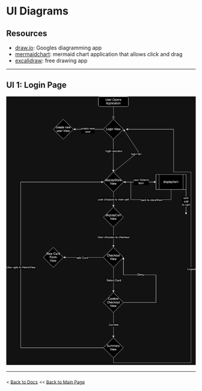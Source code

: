 # UI Diagrams
## Resources
- [draw.io](https://www.draw.io): Googles diagramming app
- [mermaidchart](https://www.mermaidchart.com/landing?utm_source=google_ads&utm_medium=primary_search&utm_campaign=markdownfocus-US&gad_source=1&gclid=Cj0KCQiAgJa6BhCOARIsAMiL7V_qx7LTRMCpA4KrpHJeeZg82YthBNYfP-ypsQgVA6MVsWzpbXP6NNEaAsKAEALw_wcB): mermaid chart application that allows click and drag
- [excalidraw](https://www.excalidraw.com/): free drawing app

---
## UI 1: Login Page
![img goes here](/docs/img/example-UI-Diagram.png)

---
<sub>\< [Back to Docs](/docs/README.md)</sub>
<sub>\<\< [Back to Main Page](/README.md)</sub>
